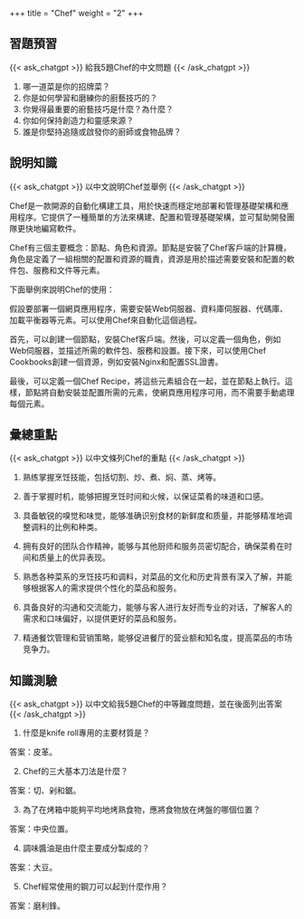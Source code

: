+++
title = "Chef"
weight = "2"
+++
## 習題預習
{{< ask_chatgpt >}}
給我5題Chef的中文問題
{{< /ask_chatgpt >}}



1. 哪一道菜是你的招牌菜？
2. 你是如何學習和磨練你的廚藝技巧的？
3. 你覺得最重要的廚藝技巧是什麼？為什麼？
4. 你如何保持創造力和靈感來源？ 
5. 誰是你堅持追隨或啟發你的廚師或食物品牌？   

## 說明知識
{{< ask_chatgpt >}}
以中文說明Chef並舉例
{{< /ask_chatgpt >}}



Chef是一款開源的自動化構建工具，用於快速而穩定地部署和管理基礎架構和應用程序。它提供了一種簡單的方法來構建、配置和管理基礎架構，並可幫助開發團隊更快地編寫軟件。

Chef有三個主要概念：節點、角色和資源。節點是安裝了Chef客戶端的計算機，角色是定義了一組相關的配置和資源的職責，資源是用於描述需要安裝和配置的軟件包、服務和文件等元素。

下面舉例來說明Chef的使用：

假設要部署一個網頁應用程序，需要安裝Web伺服器、資料庫伺服器、代碼庫、加載平衡器等元素。可以使用Chef來自動化這個過程。

首先，可以創建一個節點，安裝Chef客戶端。然後，可以定義一個角色，例如Web伺服器，並描述所需的軟件包、服務和設置。接下來，可以使用Chef Cookbooks創建一個資源，例如安裝Nginx和配置SSL證書。

最後，可以定義一個Chef Recipe，將這些元素組合在一起，並在節點上執行。這樣，節點將自動安裝並配置所需的元素，使網頁應用程序可用，而不需要手動處理每個元素。   

## 彙總重點
{{< ask_chatgpt >}}
以中文條列Chef的重點
{{< /ask_chatgpt >}}



1. 熟练掌握烹饪技能，包括切割、炒、煮、焖、蒸、烤等。

2. 善于掌握时机，能够把握烹饪时间和火候，以保证菜肴的味道和口感。

3. 具备敏锐的嗅觉和味觉，能够准确识别食材的新鲜度和质量，并能够精准地调整调料的比例和种类。

4. 拥有良好的团队合作精神，能够与其他厨师和服务员密切配合，确保菜肴在时间和质量上的优异表现。

5. 熟悉各种菜系的烹饪技巧和调料，对菜品的文化和历史背景有深入了解，并能够根据客人的需求提供个性化的菜品和服务。

6. 具备良好的沟通和交流能力，能够与客人进行友好而专业的对话，了解客人的需求和口味偏好，以提供更好的菜品和服务。

7. 精通餐饮管理和营销策略，能够促进餐厅的营业额和知名度，提高菜品的市场竞争力。   

## 知識測驗
{{< ask_chatgpt >}}
以中文給我5題Chef的中等難度問題，並在後面列出答案
{{< /ask_chatgpt >}}



1. 什麼是knife roll專用的主要材質是？

答案：皮革。

2. Chef的三大基本刀法是什麼？

答案：切、剁和鋸。

3. 為了在烤箱中能夠平均地烤熟食物，應將食物放在烤盤的哪個位置？

答案：中央位置。

4. 調味醬油是由什麼主要成分製成的？

答案：大豆。

5. Chef經常使用的鋼刀可以起到什麼作用？

答案：磨利鋒。   

